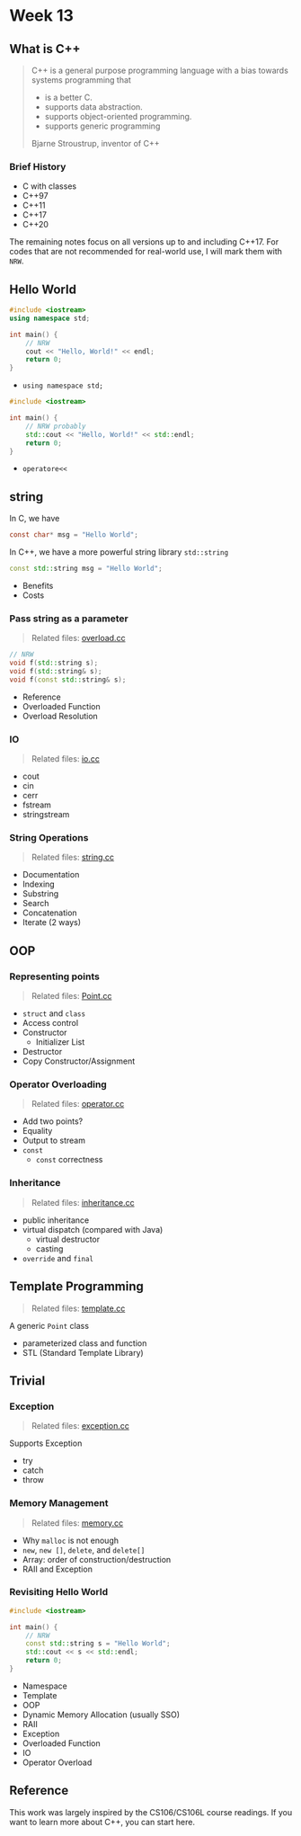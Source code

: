# Week 13

## What is C++

> C++ is a general purpose programming language with a bias towards systems programming that
> - is a better C.
> - supports data abstraction.
> - supports object-oriented programming.
> - supports generic programming
>
> Bjarne Stroustrup, inventor of C++


### Brief History

- C with classes
- C++97
- C++11
- C++17
- C++20

The remaining notes focus on all versions up to and including C++17. For codes that are not recommended for real-world use, I will mark them with `NRW`.


## Hello World

```c++
#include <iostream>
using namespace std;

int main() {
    // NRW
    cout << "Hello, World!" << endl;
    return 0;
}
```

- `using namespace std;`

```c++
#include <iostream>

int main() {
    // NRW probably
    std::cout << "Hello, World!" << std::endl;
    return 0;
}
```

- `operatore<<`


## string

In C, we have

```c
const char* msg = "Hello World";
```

In C++, we have a more powerful string library `std::string`

```c++
const std::string msg = "Hello World";
```

- Benefits
- Costs


### Pass string as a parameter

> Related files: [overload.cc](./attachments/code/overload.cc)

```c++
// NRW
void f(std::string s);
void f(std::string& s);
void f(const std::string& s);
```

- Reference
- Overloaded Function
- Overload Resolution


### IO

> Related files: [io.cc](./attachments/code/io.cc)

- cout
- cin
- cerr
- fstream
- stringstream


### String Operations

> Related files: [string.cc](./attachments/code/string.cc)

- Documentation
- Indexing
- Substring
- Search
- Concatenation
- Iterate (2 ways)


## OOP

### Representing points

> Related files: [Point.cc](./attachments/code/Point.cc)

- `struct` and `class`
- Access control
- Constructor
    - Initializer List
- Destructor
- Copy Constructor/Assignment


### Operator Overloading

> Related files: [operator.cc](./attachments/code/operator.cc)

- Add two points?
- Equality
- Output to stream
- `const`
    - `const` correctness


### Inheritance

> Related files: [inheritance.cc](./attachments/code/inheritance.cc)

- public inheritance
- virtual dispatch (compared with Java)
    - virtual destructor
    - casting
- `override` and `final`


## Template Programming

> Related files: [template.cc](./attachments/code/template.cc)

A generic `Point` class

- parameterized class and function
- STL (Standard Template Library)


## Trivial

### Exception

> Related files: [exception.cc](./attachments/code/exception.cc)

Supports Exception
- try
- catch
- throw

### Memory Management

> Related files: [memory.cc](./attachments/code/memory.cc)

- Why `malloc` is not enough
- `new`, `new []`, `delete`, and `delete[]`
- Array: order of construction/destruction
- RAII and Exception


### Revisiting Hello World

```c++
#include <iostream>

int main() {
    // NRW
    const std::string s = "Hello World";
    std::cout << s << std::endl;
    return 0;
}
```

- Namespace
- Template
- OOP
- Dynamic Memory Allocation (usually SSO)
- RAII
- Exception
- Overloaded Function
- IO
- Operator Overload


## Reference

This work was largely inspired by the CS106/CS106L course readings. If you want to learn more about C++, you can start here.